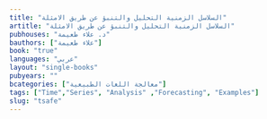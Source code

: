```yaml
---
title: "السلاسل الزمنية التحليل والتنبؤ عن طريق الامثلة"
artitle: "السلاسل الزمنية التحليل والتنبؤ عن طريق الامثلة"
pubhouses: "د. علاء طعيمة"
bauthors: ["علاء طعيمة"]
book: "true"
languages: "عربي"
layout: "single-books"
pubyears: ""
bcategories: ["معالجة اللغات الطبيعية"]
tags: ["Time","Series", "Analysis" ,"Forecasting", "Examples"]
slug: "tsafe"
---
```


